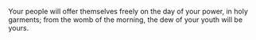 Your people will offer themselves freely on the day of your power, in holy garments; from the womb of the morning, the dew of your youth will be yours.
